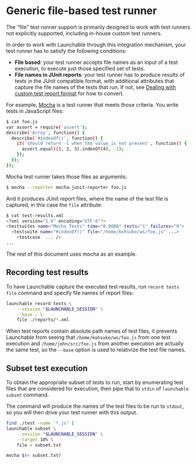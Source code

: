 # Generic file-based test runner

The "file" test runner support is primarily designed to work with test runners not explicitly supported,
including in-house custom test runners.

In order to work with Launchable through this integration mechanism, your test runner has to satisfy the following
conditions:

* **File based**: your test runner accepts file names as an input of a test execution, to execute just those
  specified set of tests.
* **File names in JUnit reports**: your test runner has to produce results of tests in
  the JUnit compatible format, with additional attributes that capture
  the file names of the tests that run. If not, see [Dealing with custom test report format](convert-to-junit.md)
  for how to convert.

For example, [Mocha](https://mochajs.org/#getting-started) is a test runner that meets those criteria.
You write tests in JavaScript files:

```bash
$ cat foo.js
var assert = require('assert');
describe('Array', function() {
  describe('#indexOf()', function() {
    it('should return -1 when the value is not present', function() {
      assert.equal([1, 2, 3].indexOf(4), -1);
    });
  });
});
```

Mocha test runner takes those files as arguments:
```bash
$ mocha --reporter mocha-junit-reporter foo.js
```

And it produces JUnit report files, where the name of the test file is captured, in this case the `file` attribute:
```bash
$ cat test-results.xml
<?xml version="1.0" encoding="UTF-8"?>
<testsuites name="Mocha Tests" time="0.0000" tests="1" failures="0">
  <testsuite name="#indexOf()" file="/home/kohsuke/ws/foo.js" ...>
    <testcase  ... />
...
```

The rest of this document uses mocha as an example.

## Recording test results

To have Launchable capture the executed test results, run `record tests file` command and specify
file names of report files:

```bash
launchable record tests \
    --session "$LAUNCHABLE_SESSION" \
    --base . \
    file ./reports/*.xml
```

When test reports contain absolute path names of test files, it prevents Launchable from seeing
that `/home/kohsuke/ws/foo.js` from one test execution and `/home/john/src/foo.js` from another
execution are actually the same test, so the `--base` option is used to relativize the test file
names.  

## Subset test execution

To obtain the appropriate subset of tests to run, start by enumerating test files that are
considered for execution, then pipe that to `stdin` of `launchable subset` command.

The command will produce the names of the test files to be run to `stdout`, so you will
then drive your test runner with this output.

```bash
find ./test -name '*.js' | 
launchable subset \
    --session "$LAUNCHABLE_SESSION" \
    --target 10% \
    file > subset.txt

mocha $(< subset.txt)
```

